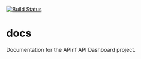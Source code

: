 [![Build Status](https://travis-ci.org/mauriciovieira/apinf-docs.svg?branch=master)](https://travis-ci.org/mauriciovieira/apinf-docs)

# docs

Documentation for the APInf API Dashboard project.
